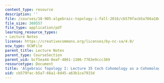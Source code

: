 ```yaml
---
content_type: resource
description: ''
file: /courses/18-905-algebraic-topology-i-fall-2016/cb579facb5a766a18d45a63b1ca7915d_MIT18_905F16_lec35.pdf
file_size: 369557
file_type: application/pdf
learning_resource_types:
- Lecture Notes
license: https://creativecommons.org/licenses/by-nc-sa/4.0/
ocw_type: OCWFile
parent_title: Lecture Notes
parent_type: CourseSection
parent_uid: bcf5ea44-8eaf-4061-1306-7783e9ccc369
resourcetype: Document
title: 'Algebraic Topology I: Lecture 35 Cech Cohomology as a Cohomology Theory'
uid: cb579fac-b5a7-66a1-8d45-a63b1ca7915d
---
```

